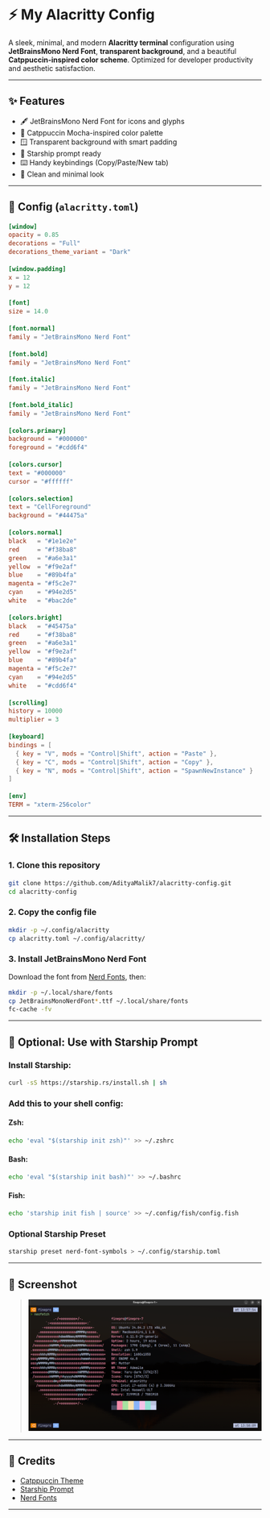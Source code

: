 
# ⚡ My Alacritty Config

A sleek, minimal, and modern **Alacritty terminal** configuration using **JetBrainsMono Nerd Font**, **transparent background**, and a beautiful **Catppuccin-inspired color scheme**. Optimized for developer productivity and aesthetic satisfaction.


---

## ✨ Features

- 🖋 JetBrainsMono Nerd Font for icons and glyphs
- 🎨 Catppuccin Mocha-inspired color palette
- 🪟 Transparent background with smart padding
- 🚀 Starship prompt ready
- ⌨️ Handy keybindings (Copy/Paste/New tab)
- 🧼 Clean and minimal look

---

## 📁 Config (`alacritty.toml`)

```toml
[window]
opacity = 0.85
decorations = "Full"
decorations_theme_variant = "Dark"

[window.padding]
x = 12
y = 12

[font]
size = 14.0

[font.normal]
family = "JetBrainsMono Nerd Font"

[font.bold]
family = "JetBrainsMono Nerd Font"

[font.italic]
family = "JetBrainsMono Nerd Font"

[font.bold_italic]
family = "JetBrainsMono Nerd Font"

[colors.primary]
background = "#000000"
foreground = "#cdd6f4"

[colors.cursor]
text = "#000000"
cursor = "#ffffff"

[colors.selection]
text = "CellForeground"
background = "#44475a"

[colors.normal]
black   = "#1e1e2e"
red     = "#f38ba8"
green   = "#a6e3a1"
yellow  = "#f9e2af"
blue    = "#89b4fa"
magenta = "#f5c2e7"
cyan    = "#94e2d5"
white   = "#bac2de"

[colors.bright]
black   = "#45475a"
red     = "#f38ba8"
green   = "#a6e3a1"
yellow  = "#f9e2af"
blue    = "#89b4fa"
magenta = "#f5c2e7"
cyan    = "#94e2d5"
white   = "#cdd6f4"

[scrolling]
history = 10000
multiplier = 3

[keyboard]
bindings = [
  { key = "V", mods = "Control|Shift", action = "Paste" },
  { key = "C", mods = "Control|Shift", action = "Copy" },
  { key = "N", mods = "Control|Shift", action = "SpawnNewInstance" }
]

[env]
TERM = "xterm-256color"
````

---

## 🛠️ Installation Steps

### 1. Clone this repository

```bash
git clone https://github.com/AdityaMalik7/alacritty-config.git
cd alacritty-config
```

### 2. Copy the config file

```bash
mkdir -p ~/.config/alacritty
cp alacritty.toml ~/.config/alacritty/
```

### 3. Install JetBrainsMono Nerd Font

Download the font from [Nerd Fonts](https://www.nerdfonts.com/font-downloads), then:

```bash
mkdir -p ~/.local/share/fonts
cp JetBrainsMonoNerdFont*.ttf ~/.local/share/fonts
fc-cache -fv
```

---

## 🌟 Optional: Use with Starship Prompt

### Install Starship:

```bash
curl -sS https://starship.rs/install.sh | sh
```

### Add this to your shell config:

#### Zsh:

```bash
echo 'eval "$(starship init zsh)"' >> ~/.zshrc
```

#### Bash:

```bash
echo 'eval "$(starship init bash)"' >> ~/.bashrc
```

#### Fish:

```bash
echo 'starship init fish | source' >> ~/.config/fish/config.fish
```

### Optional Starship Preset

```bash
starship preset nerd-font-symbols > ~/.config/starship.toml
```

---

## 📸 Screenshot

> ![Preview](preview.png)


---



## 🙌 Credits

* [Catppuccin Theme](https://github.com/catppuccin/alacritty)
* [Starship Prompt](https://starship.rs/)
* [Nerd Fonts](https://www.nerdfonts.com/)

---






